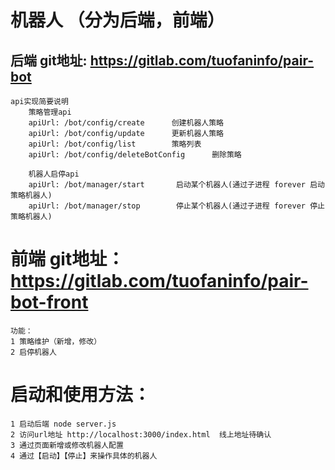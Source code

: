 # 机器人 （分为后端，前端）
## 后端 git地址:  https://gitlab.com/tuofaninfo/pair-bot
```text
api实现简要说明
    策略管理api
    apiUrl: /bot/config/create      创建机器人策略
    apiUrl: /bot/config/update      更新机器人策略
    apiUrl: /bot/config/list        策略列表
    apiUrl: /bot/config/deleteBotConfig      删除策略
    
    机器人启停api
    apiUrl: /bot/manager/start       启动某个机器人(通过子进程 forever 启动策略机器人)  
    apiUrl: /bot/manager/stop        停止某个机器人(通过子进程 forever 停止策略机器人)  

```
# 前端 git地址： https://gitlab.com/tuofaninfo/pair-bot-front
```text
功能：
1 策略维护（新增，修改）
2 启停机器人
```

# 启动和使用方法：
```text
1 启动后端 node server.js
2 访问url地址 http://localhost:3000/index.html  线上地址待确认
3 通过页面新增或修改机器人配置
4 通过【启动】【停止】来操作具体的机器人
```
